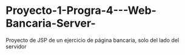 # Proyecto-1-Progra-4---Web-Bancaria-Server-
Proyecto de JSP de un ejercicio de página bancaria, solo del lado del servidor
